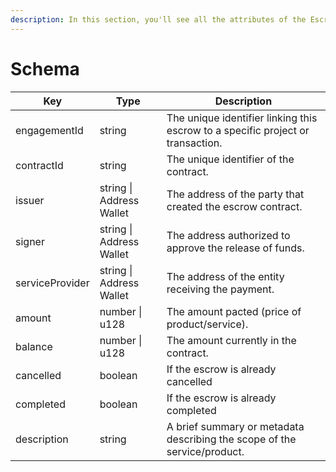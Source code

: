 ```yaml
---
description: In this section, you'll see all the attributes of the Escrow Entity.
---
```


# Schema

| Key             | Type                     | Description                                                                     |
| --------------- | ------------------------ | ------------------------------------------------------------------------------- |
| engagementId    | string                   | The unique identifier linking this escrow to a specific project or transaction. |
| contractId      | string                   | The unique identifier of the contract.                                          |
| issuer          | string \| Address Wallet | The address of the party that created the escrow contract.                      |
| signer          | string \| Address Wallet | The address authorized to approve the release of funds.                         |
| serviceProvider | string \| Address Wallet | The address of the entity receiving the payment.                                |
| amount          | number \| u128           | The amount pacted (price of product/service).                                   |
| balance         | number \| u128           | The amount currently in the contract.                                           |
| cancelled       | boolean                  | If the escrow is already cancelled                                              |
| completed       | boolean                  | If the escrow is already completed                                              |
| description     | string                   | A brief summary or metadata describing the scope of the service/product.        |

